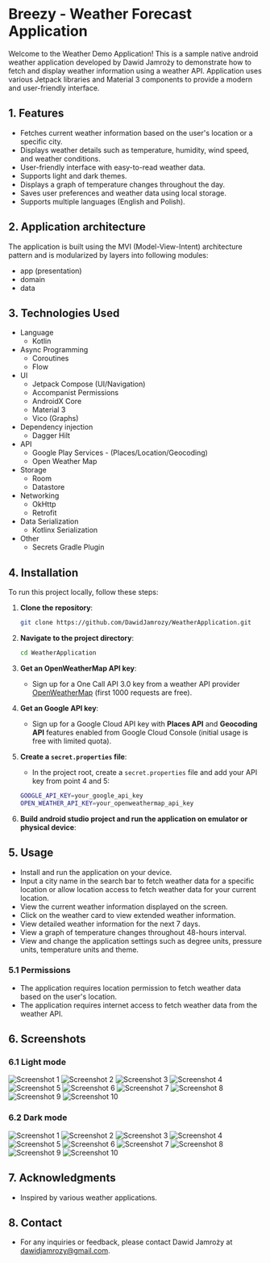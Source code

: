 # Breezy - Weather Forecast Application

Welcome to the Weather Demo Application! This is a sample native android weather application
developed by Dawid Jamroży to demonstrate how to fetch and display weather information using a
weather API. Application uses various Jetpack libraries and Material 3 components to provide a
modern and user-friendly interface.

## 1. Features

- Fetches current weather information based on the user's location or a specific city.
- Displays weather details such as temperature, humidity, wind speed, and weather conditions.
- User-friendly interface with easy-to-read weather data.
- Supports light and dark themes.
- Displays a graph of temperature changes throughout the day.
- Saves user preferences and weather data using local storage.
- Supports multiple languages (English and Polish).

## 2. Application architecture

The application is built using the MVI (Model-View-Intent) architecture pattern and is modularized
by layers into following modules:
- app (presentation)
- domain 
- data

## 3. Technologies Used

- Language
    - Kotlin
- Async Programming
    - Coroutines
    - Flow
- UI
    - Jetpack Compose (UI/Navigation)
    - Accompanist Permissions
    - AndroidX Core
    - Material 3
    - Vico (Graphs)
- Dependency injection
    - Dagger Hilt
- API
    - Google Play Services - (Places/Location/Geocoding)
    - Open Weather Map
- Storage
    - Room
    - Datastore
- Networking
    - OkHttp
    - Retrofit
- Data Serialization
    - Kotlinx Serialization
- Other
    - Secrets Gradle Plugin

## 4. Installation

To run this project locally, follow these steps:

1. **Clone the repository**:
    ```sh
    git clone https://github.com/DawidJamrozy/WeatherApplication.git
    ```

2. **Navigate to the project directory**:
    ```sh
    cd WeatherApplication
    ```

3. **Get an OpenWeatherMap API key**:
    - Sign up for a One Call API 3.0 key from a weather API
      provider [OpenWeatherMap](https://openweathermap.org/) (first 1000 requests are free).

4. **Get an Google API key**:
    - Sign up for a Google Cloud API key with **Places API** and **Geocoding API** features enabled
      from Google Cloud Console (initial usage is free with limited quota).

5. **Create a `secret.properties` file**:
    - In the project root, create a `secret.properties` file and add your API key from point 4 and 5:
    ```sh
    GOOGLE_API_KEY=your_google_api_key
    OPEN_WEATHER_API_KEY=your_openweathermap_api_key
    ```

6. **Build android studio project and run the application on emulator or physical device**:

## 5. Usage

- Install and run the application on your device.
- Input a city name in the search bar to fetch weather data for a specific location or allow
  location access to fetch weather data for your current location.
- View the current weather information displayed on the screen.
- Click on the weather card to view extended weather information.
- View detailed weather information for the next 7 days.
- View a graph of temperature changes throughout 48-hours interval.
- View and change the application settings such as degree units, pressure units, temperature units
  and theme.


### 5.1 Permissions

- The application requires location permission to fetch weather data based on the user's location.
- The application requires internet access to fetch weather data from the weather API.

## 6. Screenshots

### 6.1 Light mode

![Screenshot 1](screenshots/light/screen_my_locations.png)
![Screenshot 2](screenshots/light/screen_my_locations_focus.png)
![Screenshot 3](screenshots/light/screen_my_locations_input.png)
![Screenshot 4](screenshots/light/screen_my_locations_list.png)
![Screenshot 5](screenshots/light/screen_weather_card.png)
![Screenshot 6](screenshots/light/screen_weather_card_extended.png)
![Screenshot 7](screenshots/light/screen_daily.png)
![Screenshot 8](screenshots/light/screen_hourly_graph.png)
![Screenshot 9](screenshots/light/screen_hourly_list.png)
![Screenshot 10](screenshots/light/screen_settings.png)

### 6.2 Dark mode

![Screenshot 1](screenshots/dark/screen_my_locations.png)
![Screenshot 2](screenshots/dark/screen_my_locations_focus.png)
![Screenshot 3](screenshots/dark/screen_my_locations_input.png)
![Screenshot 4](screenshots/dark/screen_my_locations_list.png)
![Screenshot 5](screenshots/dark/screen_weather_card.png)
![Screenshot 6](screenshots/dark/screen_weather_card_extended.png)
![Screenshot 7](screenshots/dark/screen_daily.png)
![Screenshot 8](screenshots/dark/screen_hourly_graph.png)
![Screenshot 9](screenshots/dark/screen_hourly_list.png)
![Screenshot 10](screenshots/dark/screen_settings.png)

## 7. Acknowledgments

- Inspired by various weather applications.

## 8. Contact

- For any inquiries or feedback, please contact Dawid Jamroży at dawidjamrozy@gmail.com.
